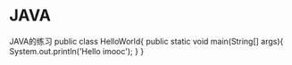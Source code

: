 # JAVA
JAVA的练习
public class HelloWorld{
  public static void main(String[] args){
    System.out.println('Hello imooc');
  }
}
